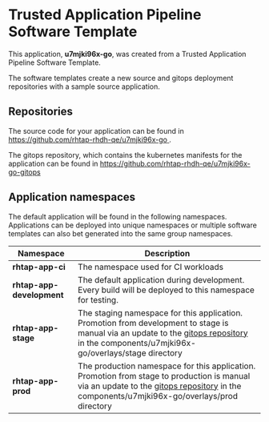 # Trusted Application Pipeline Software Template

This application, **u7mjki96x-go**, was created from a Trusted Application Pipeline Software Template.

The software templates create a new source and gitops deployment repositories with a sample source application. 

## Repositories

The source code for your application can be found in [https://github.com/rhtap-rhdh-qe/u7mjki96x-go ](https://github.com/rhtap-rhdh-qe/u7mjki96x-go ).
 
The gitops repository, which contains the kubernetes manifests for the application can be found in 
[https://github.com/rhtap-rhdh-qe/u7mjki96x-go-gitops ](https://github.com/rhtap-rhdh-qe/u7mjki96x-go-gitops ) 

## Application namespaces 

The default application will be found in the following namespaces. Applications can be deployed into unique namespaces or multiple software templates can also bet generated into the same group namespaces.  

|  Namespace   |  Description   |  
| -------- | -------- |
| **rhtap-app-ci** | The namespace used for CI workloads |
| **rhtap-app-development** | The default application during development. Every build will be deployed to this namespace for testing. |
| **rhtap-app-stage** | The staging namespace for this application. Promotion from development to stage is manual via an update to the [gitops repository](https://github.com/rhtap-rhdh-qe/u7mjki96x-go-gitops ) in the components/u7mjki96x-go/overlays/stage directory |
| **rhtap-app-prod** | The production namespace for this application. Promotion from stage to production is manual via an update to the [gitops repository](https://github.com/rhtap-rhdh-qe/u7mjki96x-go-gitops ) in the components/u7mjki96x-go/overlays/prod directory |